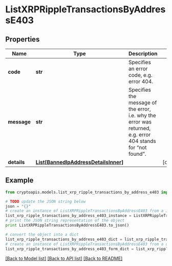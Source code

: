# ListXRPRippleTransactionsByAddressE403


## Properties
Name | Type | Description | Notes
------------ | ------------- | ------------- | -------------
**code** | **str** | Specifies an error code, e.g. error 404. | 
**message** | **str** | Specifies the message of the error, i.e. why the error was returned, e.g. error 404 stands for “not found”. | 
**details** | [**List[BannedIpAddressDetailsInner]**](BannedIpAddressDetailsInner.md) |  | [optional] 

## Example

```python
from cryptoapis.models.list_xrp_ripple_transactions_by_address_e403 import ListXRPRippleTransactionsByAddressE403

# TODO update the JSON string below
json = "{}"
# create an instance of ListXRPRippleTransactionsByAddressE403 from a JSON string
list_xrp_ripple_transactions_by_address_e403_instance = ListXRPRippleTransactionsByAddressE403.from_json(json)
# print the JSON string representation of the object
print ListXRPRippleTransactionsByAddressE403.to_json()

# convert the object into a dict
list_xrp_ripple_transactions_by_address_e403_dict = list_xrp_ripple_transactions_by_address_e403_instance.to_dict()
# create an instance of ListXRPRippleTransactionsByAddressE403 from a dict
list_xrp_ripple_transactions_by_address_e403_form_dict = list_xrp_ripple_transactions_by_address_e403.from_dict(list_xrp_ripple_transactions_by_address_e403_dict)
```
[[Back to Model list]](../README.md#documentation-for-models) [[Back to API list]](../README.md#documentation-for-api-endpoints) [[Back to README]](../README.md)


